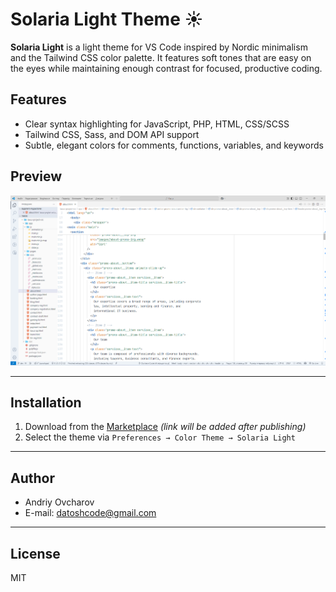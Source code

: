 # Solaria Light Theme ☀️

**Solaria Light** is a light theme for VS Code inspired by Nordic minimalism and the Tailwind CSS color palette. It features soft tones that are easy on the eyes while maintaining enough contrast for focused, productive coding.

## Features

- Clear syntax highlighting for JavaScript, PHP, HTML, CSS/SCSS
- Tailwind CSS, Sass, and DOM API support
- Subtle, elegant colors for comments, functions, variables, and keywords

## Preview

![screenshot](screenshot.png)

---

## Installation

1. Download from the [Marketplace](#) _(link will be added after publishing)_
2. Select the theme via `Preferences → Color Theme → Solaria Light`

---

## Author

- Andriy Ovcharov
- E-mail: datoshcode@gmail.com

---

## License

MIT
